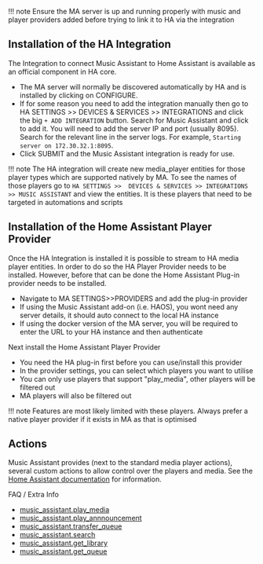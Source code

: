 !!! note
    Ensure the MA server is up and running properly with music and player providers added before trying to link it to HA via the integration

## Installation of the HA Integration

The Integration to connect Music Assistant to Home Assistant is available as an official component in HA core.

- The MA server will normally be discovered automatically by HA and is installed by clicking on CONFIGURE.
- If for some reason you need to add the integration manually then go to HA SETTINGS >> DEVICES & SERVICES >> INTEGRATIONS and click the big `+ ADD INTEGRATION` button. Search for Music Assistant and click to add it. You will need to add the server IP and port (usually 8095). Search for the relevant line in the server logs. For example, `Starting server on 172.30.32.1:8095`.
- Click SUBMIT and the Music Assistant integration is ready for use.

!!! note
    The HA integration will create new media_player entities for those player types which are supported natively by MA. To see the names of those players go to `HA SETTINGS >>  DEVICES & SERVICES >> INTEGRATIONS >> MUSIC ASSISTANT` and view the entities. It is these players that need to be targeted in automations and scripts

## Installation of the Home Assistant Player Provider

Once the HA Integration is installed it is possible to stream to HA media player entities. In order to do so the HA Player Provider needs to be installed.  However, before that can be done the Home Assistant Plug-in provider needs to be installed.

- Navigate to MA SETTINGS>>PROVIDERS and add the plug-in provider
- If using the Music Assistant add-on (i.e. HAOS), you wont need any server details, it should auto connect to the local HA instance
- If using the docker version of the MA server, you will be required to enter the URL to your HA instance and then authenticate
  
Next install the Home Assistant Player Provider
- You need the HA plug-in first before you can use/install this provider
- In the provider settings, you can select which players you want to utilise
- You can only use players that support "play_media", other players will be filtered out
- MA players will also be filtered out

!!! note
    Features are most likely limited with these players. Always prefer a native player provider if it exists in MA as that is optimised
  
## Actions

Music Assistant provides (next to the standard media player actions), several custom actions to allow control over the players and media. See the [Home Assistant documentation](https://www.home-assistant.io/integrations/music_assistant/#additional-actions) for information.

FAQ / Extra Info

- [music_assistant.play_media](../faq/massplaymedia.md)
- [music_assistant.play_annnouncement](../faq/massannounce.md)
- [music_assistant.transfer_queue](../faq/masstransfer.md)
- [music_assistant.search](../faq/masssearch.md)
- [music_assistant.get_library](../faq/get_library.md)
- [music_assistant.get_queue](../faq/get_queue.md)
